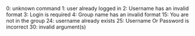 0: unknown command
1: user already logged in
2: Username has an invalid format
3: Login is required
4: Group name has an invalid format
15: You are not in the group
24: username already exists
25: Username Or Password is incorrect
30: invalid argument(s)